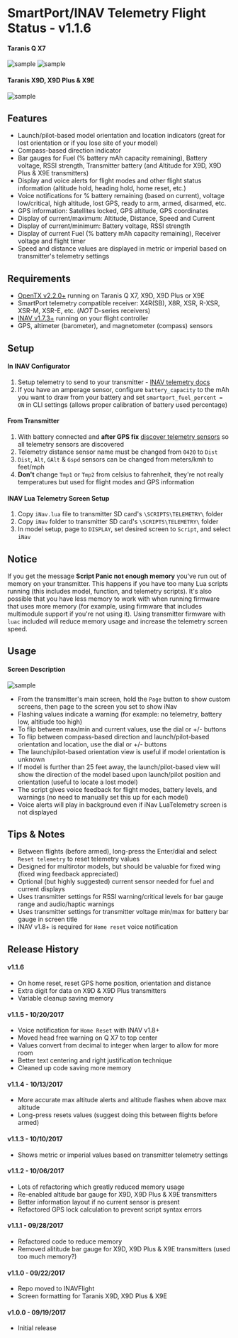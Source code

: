 # SmartPort/INAV Telemetry Flight Status - v1.1.6

#### Taranis Q X7
![sample](http://www.leethost.com/link_pics/iNav1.png "launch/pilot-based model orientation and location indicators")
![sample](http://www.leethost.com/link_pics/iNav2.png "Compass-based direction indicator")

#### Taranis X9D, X9D Plus & X9E
![sample](http://www.leethost.com/link_pics/iNav3.png?1 "View on Taranis X9D, X9D Plus & X9E")

## Features

* Launch/pilot-based model orientation and location indicators (great for lost orientation or if you lose site of your model)
* Compass-based direction indicator
* Bar gauges for Fuel (% battery mAh capacity remaining), Battery voltage, RSSI strength, Transmitter battery (and Altitude for X9D, X9D Plus & X9E transmitters)
* Display and voice alerts for flight modes and other flight status information (altitude hold, heading hold, home reset, etc.)
* Voice notifications for % battery remaining (based on current), voltage low/critical, high altitude, lost GPS, ready to arm, armed, disarmed, etc.
* GPS information: Satellites locked, GPS altitude, GPS coordinates
* Display of current/maximum: Altitude, Distance, Speed and Current
* Display of current/minimum: Battery voltage, RSSI strength
* Display of current Fuel (% battery mAh capacity remaining), Receiver voltage and flight timer
* Speed and distance values are displayed in metric or imperial based on transmitter's telemetry settings

## Requirements

* [OpenTX v2.2.0+](http://www.open-tx.org/) running on Taranis Q X7, X9D, X9D Plus or X9E
* SmartPort telemetry compatible receiver: X4R(SB), X8R, XSR, R-XSR, XSR-M, XSR-E, etc. (*NOT* D-series receivers)
* [INAV v1.7.3+](https://github.com/iNavFlight/inav/releases) running on your flight controller
* GPS, altimeter (barometer), and magnetometer (compass) sensors

## Setup

#### In INAV Configurator

1. Setup telemetry to send to your transmitter - [INAV telemetry docs](https://github.com/iNavFlight/inav/blob/master/docs/Telemetry.md)
2. If you have an amperage sensor, configure `battery_capacity` to the mAh you want to draw from your battery and set `smartport_fuel_percent = ON` in CLI settings (allows proper calibration of battery used percentage)

#### From Transmitter

1. With battery connected and **after GPS fix** [discover telemetry sensors](https://www.youtube.com/watch?v=n09q26Gh858) so all telemetry sensors are discovered
2. Telemetry distance sensor name must be changed from `0420` to `Dist`
3. `Dist`, `Alt`, `GAlt` & `Gspd` sensors can be changed from meters/kmh to feet/mph
4. **Don't** change `Tmp1` or `Tmp2` from celsius to fahrenheit, they're not really temperatures but used for flight modes and GPS information

#### INAV Lua Telemetry Screen Setup

1. Copy `iNav.lua` file to transmitter SD card's `\SCRIPTS\TELEMETRY\` folder
2. Copy `iNav` folder to transmitter SD card's `\SCRIPTS\TELEMETRY\` folder
3. In model setup, page to `DISPLAY`, set desired screen to `Script`, and select `iNav`

## Notice

If you get the message **Script Panic not enough memory** you've run out of memory on your transmitter.
This happens if you have too many Lua scripts running (this includes model, function, and telemetry scripts).
It's also possible that you have less memory to work with when running firmware that uses more memory (for example, using firmware that includes multimodule support if you're not using it).
Using transmitter firmware with `luac` included will reduce memory usage and increase the telemetry screen speed.

## Usage

#### Screen Description
![sample](http://www.leethost.com/link_pics/iNav4.png "Screen description")

* From the transmitter's main screen, hold the `Page` button to show custom screens, then page to the screen you set to show iNav
* Flashing values indicate a warning (for example: no telemetry, battery low, altitiude too high)
* To flip between max/min and current values, use the dial or +/- buttons
* To flip between compass-based direction and launch/pilot-based orientation and location, use the dial or +/- buttons
* The launch/pilot-based orientation view is useful if model orientation is unknown
* If model is further than 25 feet away, the launch/pilot-based view will show the direction of the model based upon launch/pilot position and orientation (useful to locate a lost model)
* The script gives voice feedback for flight modes, battery levels, and warnings (no need to manually set this up for each model)
* Voice alerts will play in background even if iNav LuaTelemetry screen is not displayed

## Tips & Notes

* Between flights (before armed), long-press the Enter/dial and select `Reset telemetry` to reset telemetry values
* Designed for multirotor models, but should be valuable for fixed wing (fixed wing feedback appreciated)
* Optional (but highly suggested) current sensor needed for fuel and current displays
* Uses transmitter settings for RSSI warning/critical levels for bar gauge range and audio/haptic warnings
* Uses transmitter settings for transmitter voltage min/max for battery bar gauge in screen title
* INAV v1.8+ is required for `Home reset` voice notification

## Release History

#### v1.1.6
* On home reset, reset GPS home position, orientation and distance
* Extra digit for data on X9D & X9D Plus transmitters
* Variable cleanup saving memory
#### v1.1.5 - 10/20/2017
* Voice notification for `Home Reset` with INAV v1.8+
* Moved head free warning on Q X7 to top center
* Values convert from decimal to integer when larger to allow for more room
* Better text centering and right justification technique
* Cleaned up code saving more memory
#### v1.1.4 - 10/13/2017
* More accurate max altitude alerts and altitude flashes when above max altitude
* Long-press <Enter> resets values (suggest doing this between flights before armed)
#### v1.1.3 - 10/10/2017
* Shows metric or imperial values based on transmitter telemetry settings
#### v1.1.2 - 10/06/2017
* Lots of refactoring which greatly reduced memory usage
* Re-enabled altitude bar gauge for X9D, X9D Plus & X9E transmitters
* Better information layout if no current sensor is present
* Refactored GPS lock calculation to prevent script syntax errors
#### v1.1.1 - 09/28/2017
* Refactored code to reduce memory
* Removed alititude bar gauge for X9D, X9D Plus & X9E transmitters (used too much memory?)
#### v1.1.0 - 09/22/2017
* Repo moved to INAVFlight
* Screen formatting for Taranis X9D, X9D Plus & X9E
#### v1.0.0 - 09/19/2017
* Initial release
